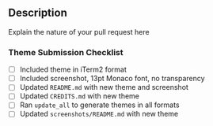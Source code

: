 ## Description

Explain the nature of your pull request here

<!-- If your pull request is to submit a new theme, or to update an existing one, please ensure all the steps below have been completed -->

### Theme Submission Checklist

- [ ] Included theme in iTerm2 format
- [ ] Included screenshot, 13pt Monaco font, no transparency
- [ ] Updated `README.md` with new theme and screenshot
- [ ] Updated `CREDITS.md` with new theme
- [ ] Ran `update_all` to generate themes in all formats
- [ ] Updated `screenshots/README.md` with new theme

